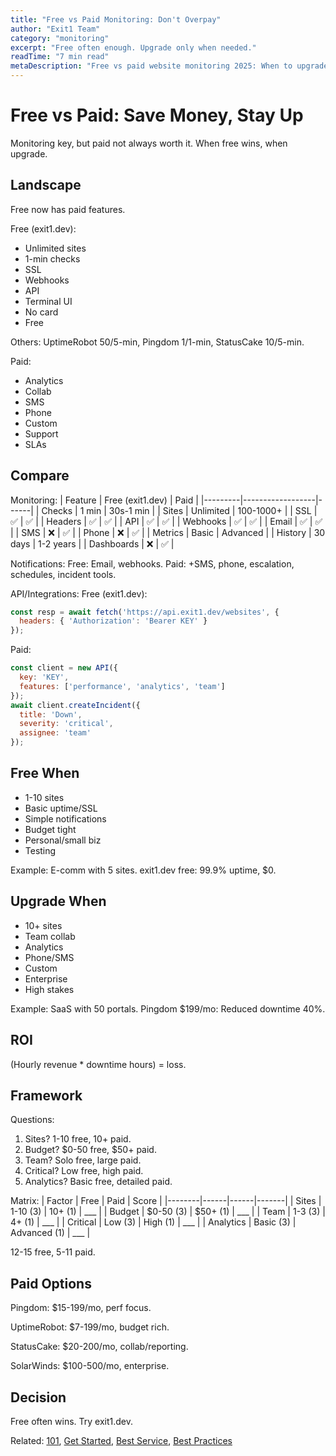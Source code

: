 ```yaml
---
title: "Free vs Paid Monitoring: Don't Overpay"
author: "Exit1 Team"
category: "monitoring"
excerpt: "Free often enough. Upgrade only when needed."
readTime: "7 min read"
metaDescription: "Free vs paid website monitoring 2025: When to upgrade and save money."
---
```


# Free vs Paid: Save Money, Stay Up

Monitoring key, but paid not always worth it. When free wins, when upgrade.

## Landscape

Free now has paid features.

Free (exit1.dev):
- Unlimited sites
- 1-min checks
- SSL
- Webhooks
- API
- Terminal UI
- No card
- Free

Others: UptimeRobot 50/5-min, Pingdom 1/1-min, StatusCake 10/5-min.

Paid:
- Analytics
- Collab
- SMS
- Phone
- Custom
- Support
- SLAs

## Compare

Monitoring:
| Feature | Free (exit1.dev) | Paid |
|---------|------------------|------|
| Checks | 1 min | 30s-1 min |
| Sites | Unlimited | 100-1000+ |
| SSL | ✅ | ✅ |
| Headers | ✅ | ✅ |
| API | ✅ | ✅ |
| Webhooks | ✅ | ✅ |
| Email | ✅ | ✅ |
| SMS | ❌ | ✅ |
| Phone | ❌ | ✅ |
| Metrics | Basic | Advanced |
| History | 30 days | 1-2 years |
| Dashboards | ❌ | ✅ |

Notifications:
Free: Email, webhooks.
Paid: +SMS, phone, escalation, schedules, incident tools.

API/Integrations:
Free (exit1.dev):
```javascript
const resp = await fetch('https://api.exit1.dev/websites', {
  headers: { 'Authorization': 'Bearer KEY' }
});
```

Paid:
```javascript
const client = new API({
  key: 'KEY',
  features: ['performance', 'analytics', 'team']
});
await client.createIncident({
  title: 'Down',
  severity: 'critical',
  assignee: 'team'
});
```

## Free When

- 1-10 sites
- Basic uptime/SSL
- Simple notifications
- Budget tight
- Personal/small biz
- Testing

Example: E-comm with 5 sites. exit1.dev free: 99.9% uptime, $0.

## Upgrade When

- 10+ sites
- Team collab
- Analytics
- Phone/SMS
- Custom
- Enterprise
- High stakes

Example: SaaS with 50 portals. Pingdom $199/mo: Reduced downtime 40%.

## ROI

(Hourly revenue * downtime hours) = loss.

## Framework

Questions:
1. Sites? 1-10 free, 10+ paid.
2. Budget? $0-50 free, $50+ paid.
3. Team? Solo free, large paid.
4. Critical? Low free, high paid.
5. Analytics? Basic free, detailed paid.

Matrix:
| Factor | Free | Paid | Score |
|--------|------|------|-------|
| Sites | 1-10 (3) | 10+ (1) | ___ |
| Budget | $0-50 (3) | $50+ (1) | ___ |
| Team | 1-3 (3) | 4+ (1) | ___ |
| Critical | Low (3) | High (1) | ___ |
| Analytics | Basic (3) | Advanced (1) | ___ |

12-15 free, 5-11 paid.

## Paid Options

Pingdom: $15-199/mo, perf focus.

UptimeRobot: $7-199/mo, budget rich.

StatusCake: $20-200/mo, collab/reporting.

SolarWinds: $100-500/mo, enterprise.

## Decision

Free often wins. Try exit1.dev.

Related: [101](/blog/website-monitoring-101), [Get Started](/blog/get-started), [Best Service](/blog/best-website-monitoring-service-2025), [Best Practices](/blog/website-monitoring-best-practices-2025) 